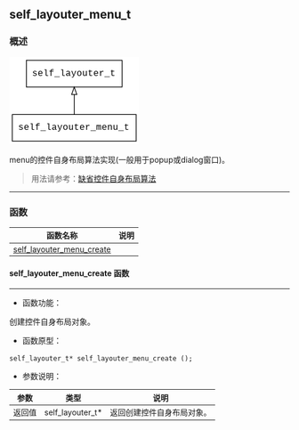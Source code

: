 ## self\_layouter\_menu\_t
### 概述
![image](images/self_layouter_menu_t_0.png)


 menu的控件自身布局算法实现(一般用于popup或dialog窗口)。

> 用法请参考：[缺省控件自身布局算法](
https://github.com/zlgopen/awtk/blob/master/docs/self_layouter_menu.md)


----------------------------------
### 函数
<p id="self_layouter_menu_t_methods">

| 函数名称 | 说明 | 
| -------- | ------------ | 
| <a href="#self_layouter_menu_t_self_layouter_menu_create">self\_layouter\_menu\_create</a> |  |
#### self\_layouter\_menu\_create 函数
-----------------------

* 函数功能：

> <p id="self_layouter_menu_t_self_layouter_menu_create">
 创建控件自身布局对象。




* 函数原型：

```
self_layouter_t* self_layouter_menu_create ();
```

* 参数说明：

| 参数 | 类型 | 说明 |
| -------- | ----- | --------- |
| 返回值 | self\_layouter\_t* | 返回创建控件自身布局对象。 |
